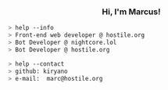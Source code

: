 <h3 align="center">Hi, I'm Marcus!</h3> 
<a href="https://github.com/kiryano"></a>

````bash
> help --info
> Front-end web developer @ hostile.org
> Bot Developer @ nightcore.lol
> Bot Developer @ hostile.org
````

````bash
> help --contact
> github: kiryano
> e-mail:  marc@hostile.org
````

